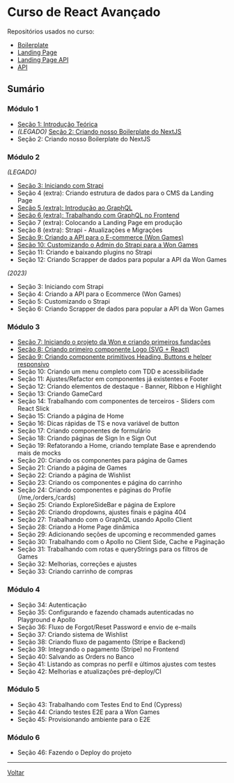 # Curso de React Avançado

Repositórios usados no curso:

- [Boilerplate](https://github.com/felipebbarbosa/curso_udemy_react-avancado_boilerplate)
- [Landing Page](https://github.com/felipebbarbosa/curso_udemy_react-avancado_landing-page)
- [Landing Page API](https://github.com/felipebbarbosa/curso_udemy_react-avancado_landing-page-api)
- [API](https://github.com/felipebbarbosa/curso_udemy_react-avancado_api)

## Sumário

### Módulo 1

- [Seção 1: Introdução Teórica](./s1m1_introducao.md)
- *(LEGADO)* [Seção 2: Criando nosso Boilerplate do NextJS](./s2m1_boilerplate-nextjs_LEGACY.md)
- Seção 2: Criando nosso Boilerplate do NextJS

### Módulo 2

*(LEGADO)*

- [Seção 3: Iniciando com Strapi](./s3m2_strapi_LEGACY.md)
- Seção 4 (extra): Criando estrutura de dados para o CMS da Landing Page
- [Seção 5 (extra): Introdução ao GraphQL](./s5m2_introducao-graphql_LEGACY.md)
- [Seção 6 (extra): Trabalhando com GraphQL no Frontend](./s6m2_graphql-frontend_LEGACY.md)
- Seção 7 (extra): Colocando a Landing Page em produção
- Seção 8 (extra): Strapi - Atualizações e Migrações
- [Seção 9: Criando a API para o E-commerce (Won Games)](./s9m2_criando-api_LEGACY.md)
- [Seção 10: Customizando o Admin do Strapi para a Won Games](./s10m2_customizando-admin_LEGACY.md)
- Seção 11: Criando e baixando plugins no Strapi
- Seção 12: Criando Scrapper de dados para popular a API da Won Games

*(2023)*

- Seção 3: Iniciando com Strapi
- Seção 4: Criando a API para o Ecommerce (Won Games)
- Seção 5: Customizando o Strapi
- Seção 6: Criando Scrapper de dados para popular a API da Won Games

### Módulo 3

- [Seção 7: Iniciando o projeto da Won e criando primeiros fundações](./s7m3_iniciando-projeto-won.md)
- [Seção 8: Criando primeiro componente Logo (SVG + React)](./s8m3_criando-primeiro-componente-logo.md)
- [Seção 9: Criando componente primitivos Heading, Buttons e helper responsivo](./s9m3_criando-componentes-primitivos.md)
- Seção 10: Criando um menu completo com TDD e acessibilidade
- Seção 11: Ajustes/Refactor em componentes já existentes e Footer
- Seção 12: Criando elementos de destaque - Banner, Ribbon e Highlight
- Seção 13: Criando GameCard
- Seção 14: Trabalhando com componentes de terceiros - Sliders com React Slick
- Seção 15: Criando a página de Home
- Seção 16: Dicas rápidas de TS e nova variável de button
- Seção 17: Criando componentes de formulário
- Seção 18: Criando páginas de Sign In e Sign Out
- Seção 19: Refatorando a Home, criando template Base e aprendendo mais de mocks
- Seção 20: Criando os componentes para página de Games
- Seção 21: Criando a página de Games
- Seção 22: Criando a página de Wishlist
- Seção 23: Criando os componentes e página do carrinho
- Seção 24: Criando componentes e páginas do Profile (/me,/orders,/cards)
- Seção 25: Criando ExploreSideBar e página de Explore
- Seção 26: Criando dropdowns, ajustes finais e página 404
- Seção 27: Trabalhando com o GraphQL usando Apollo Client
- Seção 28: Criando a Home Page dinâmica
- Seção 29: Adicionando seções de upcoming e recommended games
- Seção 30: Trabalhando com o Apollo no Client Side, Cache e Paginação
- Seção 31: Trabalhando com rotas e queryStrings para os filtros de Games
- Seção 32: Melhorias, correções e ajustes
- Seção 33: Criando carrinho de compras

### Módulo 4

- Seção 34: Autenticação
- Seção 35: Configurando e fazendo chamads autenticadas no Playground e Apollo
- Seção 36: Fluxo de Forgot/Reset Password e envio de e-mails
- Seção 37: Criando sistema de Wishlist
- Seção 38: Criando fluxo de pagamento (Stripe e Backend)
- Seção 39: Integrando o pagamento (Stripe) no Frontend
- Seção 40: Salvando as Orders no Banco
- Seção 41: Listando as compras no perfil e últimos ajustes com testes
- Seção 42: Melhorias e atualizações pré-deploy/CI

### Módulo 5

- Seção 43: Trabalhando com Testes End to End (Cypress)
- Seção 44: Criando testes E2E para a Won Games
- Seção 45: Provisionando ambiente para o E2E

### Módulo 6

- Seção 46: Fazendo o Deploy do projeto

---

[Voltar](../../../README.md)